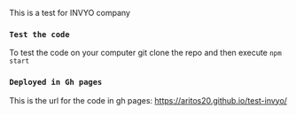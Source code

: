 This is a test for INVYO company

### `Test the code`

To test the code on your computer git clone the repo and then execute `npm start`

### `Deployed in Gh pages`

This is the url for the code in gh pages: https://aritos20.github.io/test-invyo/